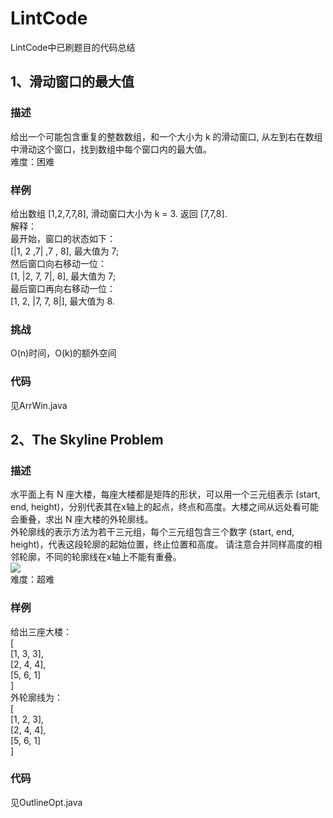 # LintCode
LintCode中已刷题目的代码总结


## 1、滑动窗口的最大值

### 描述<br>
给出一个可能包含重复的整数数组，和一个大小为 k 的滑动窗口, 从左到右在数组中滑动这个窗口，找到数组中每个窗口内的最大值。<br>
难度：困难<br>
### 样例<br>
给出数组 [1,2,7,7,8], 滑动窗口大小为 k = 3. 返回 [7,7,8].<br>
解释：<br>
最开始，窗口的状态如下：<br>
[|1, 2 ,7| ,7 , 8], 最大值为 7;<br>
然后窗口向右移动一位：<br>
[1, |2, 7, 7|, 8], 最大值为 7;<br>
最后窗口再向右移动一位：<br>
[1, 2, |7, 7, 8|], 最大值为 8.<br>
### 挑战<br>
O(n)时间，O(k)的额外空间<br>

### 代码<br>
见ArrWin.java

## 2、The Skyline Problem

### 描述<br>
水平面上有 N 座大楼，每座大楼都是矩阵的形状，可以用一个三元组表示 (start, end, height)，分别代表其在x轴上的起点，终点和高度。大楼之间从远处看可能会重叠，求出 N 座大楼的外轮廓线。<br>
外轮廓线的表示方法为若干三元组，每个三元组包含三个数字 (start, end, height)，代表这段轮廓的起始位置，终止位置和高度。
请注意合并同样高度的相邻轮廓，不同的轮廓线在x轴上不能有重叠。<br>
![ ](https://lintcode-media.s3.amazonaws.com/problem/jiuzhang3.jpg)<br>
难度：超难<br>
### 样例<br>
给出三座大楼：<br>
[<br>
  [1, 3, 3],<br>
  [2, 4, 4],<br>
  [5, 6, 1]<br>
]<br>
外轮廓线为：<br>
[<br>
  [1, 2, 3],<br>
  [2, 4, 4],<br>
  [5, 6, 1]<br>
]<br>

### 代码<br>
见OutlineOpt.java
